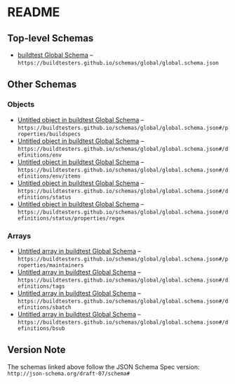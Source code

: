 # README

## Top-level Schemas

-   [buildtest Global Schema](./global.md) – `https://buildtesters.github.io/schemas/global/global.schema.json`

## Other Schemas

### Objects

-   [Untitled object in buildtest Global Schema](./global-properties-buildspecs.md) – `https://buildtesters.github.io/schemas/global/global.schema.json#/properties/buildspecs`
-   [Untitled object in buildtest Global Schema](./global-definitions-env.md "One or more key value pairs for an environment (key=value)") – `https://buildtesters.github.io/schemas/global/global.schema.json#/definitions/env`
-   [Untitled object in buildtest Global Schema](./global-definitions-env-items.md) – `https://buildtesters.github.io/schemas/global/global.schema.json#/definitions/env/items`
-   [Untitled object in buildtest Global Schema](./global-definitions-status.md) – `https://buildtesters.github.io/schemas/global/global.schema.json#/definitions/status`
-   [Untitled object in buildtest Global Schema](./global-definitions-status-properties-regex.md) – `https://buildtesters.github.io/schemas/global/global.schema.json#/definitions/status/properties/regex`

### Arrays

-   [Untitled array in buildtest Global Schema](./global-properties-maintainers.md "One or more maintainers or aliases") – `https://buildtesters.github.io/schemas/global/global.schema.json#/properties/maintainers`
-   [Untitled array in buildtest Global Schema](./global-definitions-tags.md) – `https://buildtesters.github.io/schemas/global/global.schema.json#/definitions/tags`
-   [Untitled array in buildtest Global Schema](./global-definitions-sbatch.md) – `https://buildtesters.github.io/schemas/global/global.schema.json#/definitions/sbatch`
-   [Untitled array in buildtest Global Schema](./global-definitions-bsub.md) – `https://buildtesters.github.io/schemas/global/global.schema.json#/definitions/bsub`

## Version Note

The schemas linked above follow the JSON Schema Spec version: `http://json-schema.org/draft-07/schema#`
